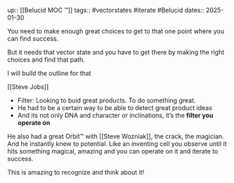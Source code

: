 up:: [[Belucid MOC ™]]
tags:: #vectorstates #iterate #Belucid 
dates:: 2025-01-30

You need to make enough great choices to get to that one point where you can find success.

But it needs that vector state and you have to get there by making the right choices and find that path.

I will build the outline for that

[[Steve Jobs]]

- Filter: Looking to buid great products. To do something great.
- He had to be a certain way to be able to detect great product ideas
- And its not only DNA and character or inclinations, it’s the **filter you operate on**

He also had a great Orbit™️ with [[Steve Wozniak]], the crack, the magician.
And he instantly knew to potential.
Like an inventing cell you observe until it hits something magical, amazing and you can operate on it and iterate to success.

This is amazing to recognize and think about it!
